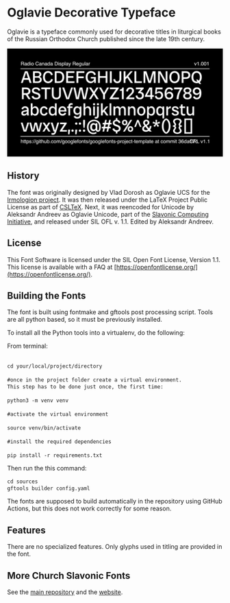 # Oglavie Decorative Typeface

Oglavie is a typeface commonly used for decorative titles in liturgical books of the Russian Orthodox Church published since the late 19th century.

![Sample Image](documentation/image2.png)

## History

The font was originally designed by Vlad Dorosh as Oglavie UCS for
the [Irmologion project](http://irmologion.ru/fonts.html#Oglavie).
It was then released under the LaTeX Project Public License
as part of [CSLTeX](https://sites.google.com/site/csltex/).
Next, it was reencoded for Unicode by Aleksandr Andreev as Oglavie Unicode, part of the
[Slavonic Computing Initiative](https://sci.ponomar.net/fonts.html), and released under SIL OFL v. 1.1.
Edited by Aleksandr Andreev.

## License

This Font Software is licensed under the SIL Open Font License,
Version 1.1. This license is available with a FAQ at
[https://openfontlicense.org/](https://openfontlicense.org/).

## Building the Fonts

The font is built using fontmake and gftools post processing script. Tools are all python based, so it must be previously installed.

To install all the Python tools into a virtualenv, do the following:

From terminal:

```

cd your/local/project/directory

#once in the project folder create a virtual environment. 
This step has to be done just once, the first time:

python3 -m venv venv

#activate the virtual environment

source venv/bin/activate

#install the required dependencies

pip install -r requirements.txt

```

Then run the this command:

```
cd sources
gftools builder config.yaml
```

The fonts are supposed to build automatically in the repository 
using GitHub Actions, but this does not work correctly 
for some reason.

## Features

There are no specialized features. Only glyphs used in titling are provided in the font.

## More Church Slavonic Fonts

See the [main repository](https://github.com/typiconman/fonts-cu/issues) and the [website](https://sci.ponomar.net/fonts.html).
